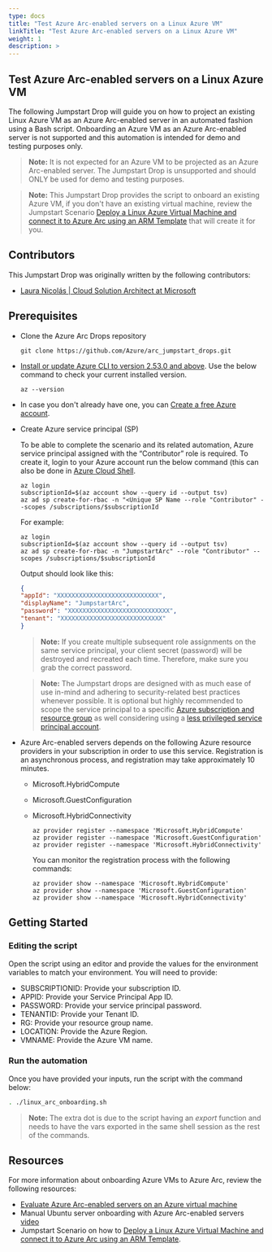 ```yaml
---
type: docs
title: "Test Azure Arc-enabled servers on a Linux Azure VM"
linkTitle: "Test Azure Arc-enabled servers on a Linux Azure VM"
weight: 1
description: >
---
```


## Test Azure Arc-enabled servers on a Linux Azure VM

The following Jumpstart Drop will guide you on how to project an existing Linux Azure VM as an Azure Arc-enabled server in an automated fashion using a Bash script. Onboarding an Azure VM as an Azure Arc-enabled server is not supported and this automation is intended for demo and testing purposes only.

> **Note:** It is not expected for an Azure VM to be projected as an Azure Arc-enabled server. The Jumpstart Drop  is unsupported and should ONLY be used for demo and testing purposes.

> **Note:** This Jumpstart Drop provides the script to onboard an existing Azure VM, if you don't have an existing virtual machine, review the Jumpstart Scenario [Deploy a Linux Azure Virtual Machine and connect it to Azure Arc using an ARM Template](https://azurearcjumpstart.com/azure_arc_jumpstart/azure_arc_servers/azure/azure_arm_template_linux) that will create it for you.

## Contributors

This Jumpstart Drop was originally written by the following contributors:

- [Laura Nicolás | Cloud Solution Architect at Microsoft](www.linkedin.com/in/lauranicolasd)

## Prerequisites

- Clone the Azure Arc Drops repository

    ```shell
    git clone https://github.com/Azure/arc_jumpstart_drops.git
    ```

- [Install or update Azure CLI to version 2.53.0 and above](https://learn.microsoft.com/cli/azure/install-azure-cli?view=azure-cli-latest). Use the below command to check your current installed version.

  ```shell
  az --version
  ```

- In case you don't already have one, you can [Create a free Azure account](https://azure.microsoft.com/free/).

- Create Azure service principal (SP)

    To be able to complete the scenario and its related automation, Azure service principal assigned with the “Contributor” role is required. To create it, login to your Azure account run the below command (this can also be done in [Azure Cloud Shell](https://shell.azure.com/).

    ```shell
    az login
    subscriptionId=$(az account show --query id --output tsv)
    az ad sp create-for-rbac -n "<Unique SP Name --role "Contributor" --scopes /subscriptions/$subscriptionId
    ```

    For example:

    ```shell
    az login
    subscriptionId=$(az account show --query id --output tsv)
    az ad sp create-for-rbac -n "JumpstartArc" --role "Contributor" --scopes /subscriptions/$subscriptionId
    ```

    Output should look like this:

    ```json
    {
    "appId": "XXXXXXXXXXXXXXXXXXXXXXXXXXXX",
    "displayName": "JumpstartArc",
    "password": "XXXXXXXXXXXXXXXXXXXXXXXXXXXX",
    "tenant": "XXXXXXXXXXXXXXXXXXXXXXXXXXXX"
    }
    ```

    > **Note:** If you create multiple subsequent role assignments on the same service principal, your client secret (password) will be destroyed and recreated each time. Therefore, make sure you grab the correct password.

    > **Note:** The Jumpstart drops are designed with as much ease of use in-mind and adhering to security-related best practices whenever possible. It is optional but highly recommended to scope the service principal to a specific [Azure subscription and resource group](https://learn.microsoft.com/cli/azure/ad/sp?view=azure-cli-latest) as well considering using a [less privileged service principal account](https://learn.microsoft.com/azure/role-based-access-control/best-practices).

- Azure Arc-enabled servers depends on the following Azure resource providers in your subscription in order to use this service. Registration is an asynchronous process, and registration may take approximately 10 minutes.

  - Microsoft.HybridCompute
  - Microsoft.GuestConfiguration
  - Microsoft.HybridConnectivity

      ```shell
      az provider register --namespace 'Microsoft.HybridCompute'
      az provider register --namespace 'Microsoft.GuestConfiguration'
      az provider register --namespace 'Microsoft.HybridConnectivity'
      ```

      You can monitor the registration process with the following commands:

      ```shell
      az provider show --namespace 'Microsoft.HybridCompute'
      az provider show --namespace 'Microsoft.GuestConfiguration'
      az provider show --namespace 'Microsoft.HybridConnectivity'
      ```

## Getting Started

### Editing the script

Open the script using an editor and provide the values for the environment variables to match your environment. You will need to provide:

- SUBSCRIPTIONID: Provide your subscription ID.
- APPID: Provide your Service Principal App ID.
- PASSWORD: Provide your service principal password.
- TENANTID: Provide your Tenant ID.
- RG: Provide your resource group name.
- LOCATION: Provide the Azure Region.
- VMNAME: Provide the Azure VM name.

### Run the automation

Once you have provided your inputs, run the script with the command below:

```bash
. ./linux_arc_onboarding.sh
```

  > **Note:** The extra dot is due to the script having an *export* function and needs to have the vars exported in the same shell session as the rest of the commands.

## Resources

For more information about onboarding Azure VMs to Azure Arc, review the following resources:

- [Evaluate Azure Arc-enabled servers on an Azure virtual machine](https://learn.microsoft.com/azure/azure-arc/servers/plan-evaluate-on-azure-virtual-machine)
- Manual Ubuntu server onboarding with Azure Arc-enabled servers [video](https://www.youtube.com/watch?v=0hOPluMVES4&t=1s)
- Jumpstart Scenario on how to [Deploy a Linux Azure Virtual Machine and connect it to Azure Arc using an ARM Template](https://azurearcjumpstart.com/azure_arc_jumpstart/azure_arc_servers/azure/azure_arm_template_linux).
